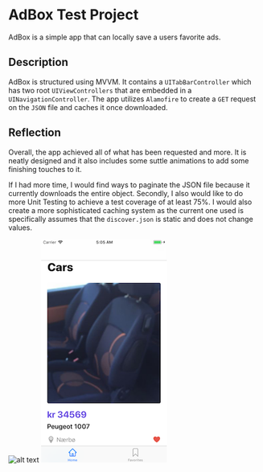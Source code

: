# AdBox Test Project
AdBox is a simple app that can locally save a users favorite ads.

## Description
AdBox is structured using MVVM. It contains a ```UITabBarController``` which has two root ```UIViewControllers``` that are embedded in a ```UINavigationController```. The app utilizes ```Alamofire``` to create a ```GET``` request on the ```JSON``` file and caches it once downloaded.

## Reflection
Overall, the app achieved all of what has been requested and more. It is neatly designed and it also includes some suttle animations to add some finishing touches to it. 

If I had more time, I would find ways to paginate the JSON file because it currently downloads the entire object. Secondly, I also would like to do more Unit Testing to achieve a test coverage of at least 75%. I would also create a more sophisticated caching system as the current one used is specifically assumes that the ```discover.json``` is static and does not change values.


![alt text](https://github.com/trevinwisaksana/AdBox-Test-Project/blob/master/Screenshots/Favorites.png=125x222.5)
![alt text](https://github.com/trevinwisaksana/AdBox-Test-Project/blob/master/Screenshots/Home.png "Logo Title Text 1")
